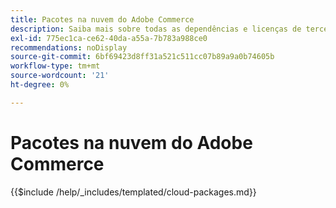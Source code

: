 ```yaml
---
title: Pacotes na nuvem do Adobe Commerce
description: Saiba mais sobre todas as dependências e licenças de terceiros usadas no Adobe Commerce.
exl-id: 775ec1ca-ce62-40da-a55a-7b783a988ce0
recommendations: noDisplay
source-git-commit: 6bf69423d8ff31a521c511cc07b89a9a0b74605b
workflow-type: tm+mt
source-wordcount: '21'
ht-degree: 0%

---
```


# Pacotes na nuvem do Adobe Commerce

{{$include /help/_includes/templated/cloud-packages.md}}
